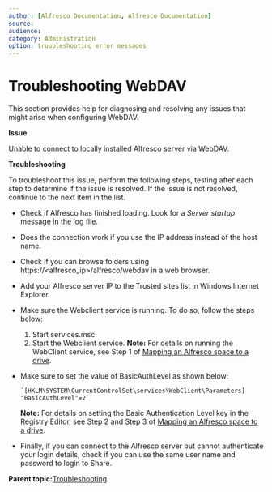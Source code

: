 ```yaml
---
author: [Alfresco Documentation, Alfresco Documentation]
source: 
audience: 
category: Administration
option: troubleshooting error messages
---
```


# Troubleshooting WebDAV

This section provides help for diagnosing and resolving any issues that might arise when configuring WebDAV.

**Issue**

Unable to connect to locally installed Alfresco server via WebDAV.

**Troubleshooting**

To troubleshoot this issue, perform the following steps, testing after each step to determine if the issue is resolved. If the issue is not resolved, continue to the next item in the list.

-   Check if Alfresco has finished loading. Look for a *Server startup* message in the log file.
-   Does the connection work if you use the IP address instead of the host name.
-   Check if you can browse folders using https://<alfresco\_ip\>/alfresco/webdav in a web browser.
-   Add your Alfresco server IP to the Trusted sites list in Windows Internet Explorer.
-   Make sure the Webclient service is running. To do so, follow the steps below:

    1.  Start services.msc.
    2.  Start the Webclient service.
    **Note:** For details on running the WebClient service, see Step 1 of [Mapping an Alfresco space to a drive](../tasks/tuh-maptodrive.md).

-   Make sure to set the value of BasicAuthLevel as shown below:

    ```
    `[HKLM\SYSTEM\CurrentControlSet\services\WebClient\Parameters] "BasicAuthLevel"=2`
    ```

    **Note:** For details on setting the Basic Authentication Level key in the Registry Editor, see Step 2 and Step 3 of [Mapping an Alfresco space to a drive](../tasks/tuh-maptodrive.md).

-   Finally, if you can connect to the Alfresco server but cannot authenticate your login details, check if you can use the same user name and password to login to Share.

**Parent topic:**[Troubleshooting](../concepts/ch-troubleshoot.md)

